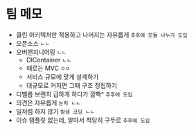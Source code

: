 # 팀 메모
 - 클린 아키텍처만 적용하고 나머지는 자유롭게 `추후에 모듈 나누기 도입`
 - 오픈소스 `ㄴㄴ`
 - 오버엔지니어링 `ㄴㄴ`
   - DIContainer `ㄴㄴ`
   - 때로는 MVC `ㅇㅇ`
   - 서비스 규모에 맞게 설계하기
   - 대규모로 커지면 그때 구조 정립하기
 - 디벨롭 브랜치 급하게 하다가 깜빡^ `추후에 도입`
 - 의견은 자유롭게 `눈치 ㄴㄴ`
 - 일처럼 하지 않기 `밤샘 코딩 ㄴㄴ`
 - 이슈 템플릿 없는데, 알아서 적당히 구두로 `추후에 도입`
